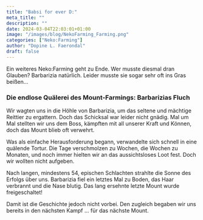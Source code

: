```yaml
---
title: "Babsi for ever D:"
meta_title: ""
description: ""
date: 2024-03-04T22:03:01+01:00
image: "/images/blog/NekoFarming_Farming.png"
categories: ["Neko:Farming"]
author: "Dopine L. Faerondal"
draft: false
---
```


Ein weiteres Neko:Farming geht zu Ende. Wer musste diesmal dran Glauben? Barbarizia natürlich. Leider musste sie sogar sehr oft ins Gras beißen...

### Die endlose Quälerei des Mount-Farmings: Barbarizias Fluch

Wir wagten uns in die Höhle von Barbarizia, um das seltene und mächtige Reittier zu ergattern. Doch das Schicksal war leider nicht gnädig. Mal um Mal stellten wir uns dem Boss, kämpften mit all unserer Kraft und Können, doch das Mount blieb oft verwehrt. 

Was als einfache Herausforderung begann, verwandelte sich schnell in eine quälende Tortur. Die Tage verschmolzen zu Wochen, die Wochen zu Monaten, und noch immer hielten wir an das aussichtsloses Loot fest. Doch wir wollten nicht aufgeben.

Nach langen, mindestens 54, epischen Schlachten strahlte die Sonne des Erfolgs über uns. Barbarizia fiel ein letztes Mal zu Boden, das Haar verbrannt und die Nase blutig. Das lang ersehnte letzte Mount wurde freigeschaltet!

Damit ist die Geschichte jedoch nicht vorbei. Den zugleich begaben wir uns bereits in den nächsten Kampf ... für das nächste Mount.